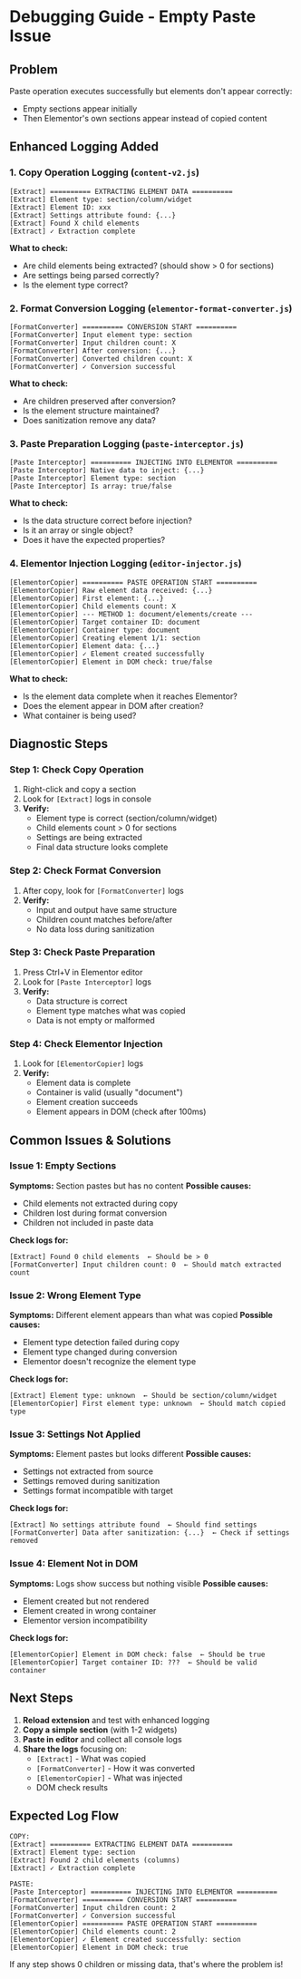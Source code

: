 # Debugging Guide - Empty Paste Issue

## Problem
Paste operation executes successfully but elements don't appear correctly:
- Empty sections appear initially
- Then Elementor's own sections appear instead of copied content

## Enhanced Logging Added

### 1. Copy Operation Logging (`content-v2.js`)
```
[Extract] ========== EXTRACTING ELEMENT DATA ==========
[Extract] Element type: section/column/widget
[Extract] Element ID: xxx
[Extract] Settings attribute found: {...}
[Extract] Found X child elements
[Extract] ✓ Extraction complete
```

**What to check:**
- Are child elements being extracted? (should show > 0 for sections)
- Are settings being parsed correctly?
- Is the element type correct?

### 2. Format Conversion Logging (`elementor-format-converter.js`)
```
[FormatConverter] ========== CONVERSION START ==========
[FormatConverter] Input element type: section
[FormatConverter] Input children count: X
[FormatConverter] After conversion: {...}
[FormatConverter] Converted children count: X
[FormatConverter] ✓ Conversion successful
```

**What to check:**
- Are children preserved after conversion?
- Is the element structure maintained?
- Does sanitization remove any data?

### 3. Paste Preparation Logging (`paste-interceptor.js`)
```
[Paste Interceptor] ========== INJECTING INTO ELEMENTOR ==========
[Paste Interceptor] Native data to inject: {...}
[Paste Interceptor] Element type: section
[Paste Interceptor] Is array: true/false
```

**What to check:**
- Is the data structure correct before injection?
- Is it an array or single object?
- Does it have the expected properties?

### 4. Elementor Injection Logging (`editor-injector.js`)
```
[ElementorCopier] ========== PASTE OPERATION START ==========
[ElementorCopier] Raw element data received: {...}
[ElementorCopier] First element: {...}
[ElementorCopier] Child elements count: X
[ElementorCopier] --- METHOD 1: document/elements/create ---
[ElementorCopier] Target container ID: document
[ElementorCopier] Container type: document
[ElementorCopier] Creating element 1/1: section
[ElementorCopier] Element data: {...}
[ElementorCopier] ✓ Element created successfully
[ElementorCopier] Element in DOM check: true/false
```

**What to check:**
- Is the element data complete when it reaches Elementor?
- Does the element appear in DOM after creation?
- What container is being used?

## Diagnostic Steps

### Step 1: Check Copy Operation
1. Right-click and copy a section
2. Look for `[Extract]` logs in console
3. **Verify:**
   - Element type is correct (section/column/widget)
   - Child elements count > 0 for sections
   - Settings are being extracted
   - Final data structure looks complete

### Step 2: Check Format Conversion
1. After copy, look for `[FormatConverter]` logs
2. **Verify:**
   - Input and output have same structure
   - Children count matches before/after
   - No data loss during sanitization

### Step 3: Check Paste Preparation
1. Press Ctrl+V in Elementor editor
2. Look for `[Paste Interceptor]` logs
3. **Verify:**
   - Data structure is correct
   - Element type matches what was copied
   - Data is not empty or malformed

### Step 4: Check Elementor Injection
1. Look for `[ElementorCopier]` logs
2. **Verify:**
   - Element data is complete
   - Container is valid (usually "document")
   - Element creation succeeds
   - Element appears in DOM (check after 100ms)

## Common Issues & Solutions

### Issue 1: Empty Sections
**Symptoms:** Section pastes but has no content
**Possible causes:**
- Child elements not extracted during copy
- Children lost during format conversion
- Children not included in paste data

**Check logs for:**
```
[Extract] Found 0 child elements  ← Should be > 0
[FormatConverter] Input children count: 0  ← Should match extracted count
```

### Issue 2: Wrong Element Type
**Symptoms:** Different element appears than what was copied
**Possible causes:**
- Element type detection failed during copy
- Element type changed during conversion
- Elementor doesn't recognize the element type

**Check logs for:**
```
[Extract] Element type: unknown  ← Should be section/column/widget
[ElementorCopier] First element type: unknown  ← Should match copied type
```

### Issue 3: Settings Not Applied
**Symptoms:** Element pastes but looks different
**Possible causes:**
- Settings not extracted from source
- Settings removed during sanitization
- Settings format incompatible with target

**Check logs for:**
```
[Extract] No settings attribute found  ← Should find settings
[FormatConverter] Data after sanitization: {...}  ← Check if settings removed
```

### Issue 4: Element Not in DOM
**Symptoms:** Logs show success but nothing visible
**Possible causes:**
- Element created but not rendered
- Element created in wrong container
- Elementor version incompatibility

**Check logs for:**
```
[ElementorCopier] Element in DOM check: false  ← Should be true
[ElementorCopier] Target container ID: ???  ← Should be valid container
```

## Next Steps

1. **Reload extension** and test with enhanced logging
2. **Copy a simple section** (with 1-2 widgets)
3. **Paste in editor** and collect all console logs
4. **Share the logs** focusing on:
   - `[Extract]` - What was copied
   - `[FormatConverter]` - How it was converted
   - `[ElementorCopier]` - What was injected
   - DOM check results

## Expected Log Flow

```
COPY:
[Extract] ========== EXTRACTING ELEMENT DATA ==========
[Extract] Element type: section
[Extract] Found 2 child elements (columns)
[Extract] ✓ Extraction complete

PASTE:
[Paste Interceptor] ========== INJECTING INTO ELEMENTOR ==========
[FormatConverter] ========== CONVERSION START ==========
[FormatConverter] Input children count: 2
[FormatConverter] ✓ Conversion successful
[ElementorCopier] ========== PASTE OPERATION START ==========
[ElementorCopier] Child elements count: 2
[ElementorCopier] ✓ Element created successfully: section
[ElementorCopier] Element in DOM check: true
```

If any step shows 0 children or missing data, that's where the problem is!
